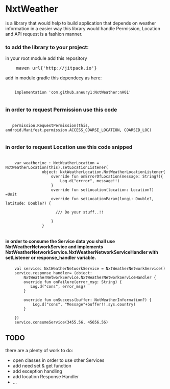 # NxtWeather

is a library that would help to build application that depends on weather information in a easier way this library
would handle Permission, Location and API request is a fashion manner.

### to add the library to your project:

in your root module add this repository
<pre>
    maven url{'http://jitpack.io'}
</pre>

add in module gradle this dependecy as here:
<pre>
  <code>
    implementation 'com.github.aneury1:NxtWeather:nA01'
  </code>
</pre>

### in order to request Permission use this code
<pre>
  <code>
   permission.RequestPermission(this, android.Manifest.permission.ACCESS_COARSE_LOCATION, COARSED_LOC)
 </code>
</pre>

### in order to request Location use this code snipped
<pre>
  <code>
    var weatherLoc : NxtWeatherLocation = NxtWeatherLocation(this).setLocationListener(
                object: NxtWeatherLocation.NxtWeatherLocationListener{
                    override fun onErrorOfLocation(message: String?){
                        Log.d("errror", message!!)
                    }
                    override fun setLocation(location: Location?) =Unit
                    override fun setLocationParam(longi: Double?, latitude: Double?) {
                      
                      /// Do your stuff..!!
                     
                    }
                }
 </code>
</pre>

#### in order to consume the Service data you shall use NxtWeatherNetworkService and implements NxtWeatherNetworkService.NxtWeatherNetworkServiceHandler with setListener or response_handler variable.

        val service: NxtWeatherNetworkService = NxtWeatherNetworkService()
        service.response_handler= (object:
            NxtWeatherNetworkService.NxtWeatherNetworkServiceHandler {
            override fun onFailure(error_msg: String) {
               Log.d("cons", error_msg)
            }

            override fun onSuccess(buffer: NxtWeatherInformation?) {
                Log.d("cons", "Message"+buffer!!.sys.country)
            }

        })
        service.consumeService(3455.56, 45656.56)

 ## TODO
 there are a plenty of work to do:
 - open classes in order to use other Services
 - add need set & get function
 - add exception handling
 - add location Response Handler
 - ...
        